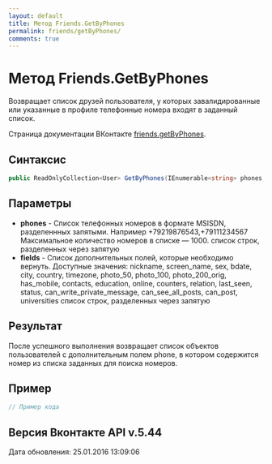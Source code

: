 ```yaml
---
layout: default
title: Метод Friends.GetByPhones
permalink: friends/getByPhones/
comments: true
---
```

# Метод Friends.GetByPhones
Возвращает список друзей пользователя, у которых завалидированные или указанные в профиле телефонные номера входят в заданный список.

Страница документации ВКонтакте [friends.getByPhones](https://vk.com/dev/friends.getByPhones).

## Синтаксис
``` csharp
public ReadOnlyCollection<User> GetByPhones(IEnumerable<string> phones, ProfileFields fields)
```

## Параметры
+ **phones** - Список телефонных номеров в формате MSISDN, разделеннных запятыми. Например
+79219876543,+79111234567
Максимальное количество номеров в списке — 1000. список строк, разделенных через запятую
+ **fields** - Список дополнительных полей, которые необходимо вернуть. 
Доступные значения: nickname, screen_name, sex, bdate, city, country, timezone, photo_50, photo_100, photo_200_orig, has_mobile, contacts, education, online, counters, relation, last_seen, status, can_write_private_message, can_see_all_posts, can_post, universities список строк, разделенных через запятую

## Результат
После успешного выполнения возвращает список объектов пользователей с дополнительным полем  phone, в котором содержится номер из списка заданных для поиска номеров.

## Пример
``` csharp
// Пример кода
```

## Версия Вконтакте API v.5.44
Дата обновления: 25.01.2016 13:09:06
